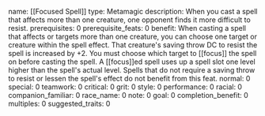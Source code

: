 name: [[Focused Spell]]
type: Metamagic
description: When you cast a spell that affects more than one creature, one opponent finds it more difficult to resist.
prerequisites: 0
prerequisite_feats: 0
benefit: When casting a spell that affects or targets more than one creature, you can choose one target or creature within the spell effect. That creature's saving throw DC to resist the spell is increased by +2. You must choose which target to [[focus]] the spell on before casting the spell. A [[focus]]ed spell uses up a spell slot one level higher than the spell's actual level. Spells that do not require a saving throw to resist or lessen the spell's effect do not benefit from this feat.
normal: 0
special: 0
teamwork: 0
critical: 0
grit: 0
style: 0
performance: 0
racial: 0
companion_familiar: 0
race_name: 0
note: 0
goal: 0
completion_benefit: 0
multiples: 0
suggested_traits: 0
